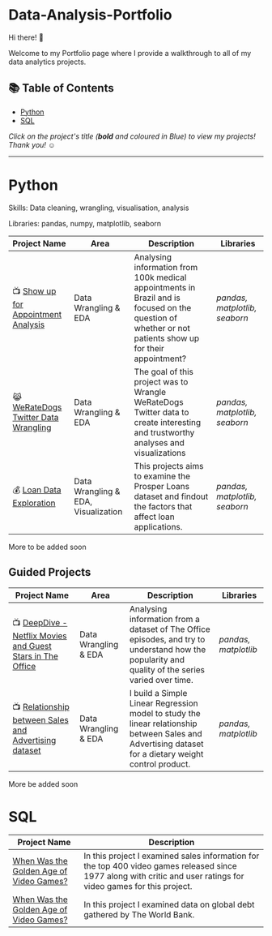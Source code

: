 # Data-Analysis-Portfolio

Hi there! 🙋

Welcome to my Portfolio page where I provide a walkthrough to all of my data analytics projects.

## 📚 Table of Contents
- [Python](#python)
- [SQL](#sql)

_Click on the project's title (**bold** and coloured in Blue) to view my projects! Thank you! ☺️_

***

# Python

Skills: Data cleaning, wrangling, visualisation, analysis

Libraries: pandas, numpy, matplotlib, seaborn

| Project Name | Area | Description | Libraries |    
|---|---|---|---|
| 📺 [Show up for Appointment Analysis](https://github.com/fellydyll/-ALX-Udacity-Scholarship-Program/blob/main/investigate-a-dataset-template.ipynb) |   Data Wrangling & EDA | Analysing  information from 100k medical appointments in Brazil and is focused on the question of whether or not patients show up for their appointment? | _pandas, matplotlib, seaborn_ | 
| 😹 [WeRateDogs Twitter Data Wrangling](https://github.com/Felix-YH/-ALX-Udacity-Scholarship-Program/tree/main/Project%202) |  Data Wrangling & EDA | The goal of this project was to Wrangle WeRateDogs Twitter data to create interesting and trustworthy analyses and visualizations | _pandas, matplotlib, seaborn_ | 
| 💰 [Loan Data Exploration](https://github.com/Felix-YH/-ALX-Udacity-Scholarship-Program/tree/main/Project%203) |  Data Wrangling & EDA, Visualization | This projects aims to examine the Prosper Loans dataset and findout the factors that affect loan applications.| _pandas, matplotlib, seaborn_ | 



More to be added soon

## Guided Projects

| Project Name | Area | Description | Libraries | 
|---|---|---|----|
| 📺 [DeepDive - Netflix Movies and Guest Stars in The Office](https://github.com/fellydyll/Data-Analysis-Portfolio/blob/main/Datacamp/DeepDive%20-%20Netflix%20Movies%20and%20Guest%20Stars%20in%20The%20Office.ipynb)| Data Wrangling & EDA | Analysing  information from a dataset of The Office episodes, and try to understand how the popularity and quality of the series varied over time.| _pandas, matplotlib_ |   
| 📺 [Relationship between Sales and Advertising dataset](https://github.com/fellydyll/Data-Analysis-Portfolio/blob/main/SimpleLinearRegression/SLR.ipynb)| Data Wrangling & EDA | I build a Simple Linear Regression model to study the linear relationship between Sales and Advertising dataset for a dietary weight control product.| _pandas, matplotlib_ |   

More be added soon




# SQL

| Project Name | Description |
|---|---|
|[When Was the Golden Age of Video Games?](https://github.com/Felix-YH/Data-Analysis-Portfolio/tree/main/SQL)|In this project I examined sales information for the top 400 video games released since 1977 along with critic and user ratings for video games for this project.|
|[When Was the Golden Age of Video Games?](https://github.com/Felix-YH/Data-Analysis-Portfolio/tree/main/SQL)|In this project I examined data on global debt gathered by The World Bank. |

